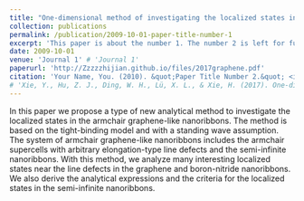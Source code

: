```yaml
---
title: "One-dimensional method of investigating the localized states in armchair graphene-like nanoribbons with defects"
collection: publications
permalink: /publication/2009-10-01-paper-title-number-1
excerpt: 'This paper is about the number 1. The number 2 is left for future work.'
date: 2009-10-01
venue: 'Journal 1' # 'Journal 1'
paperurl: 'http://Zzzzzhijian.github.io/files/2017graphene.pdf'
citation: 'Your Name, You. (2010). &quot;Paper Title Number 2.&quot; <i>Journal 1</i>. 1(2).'
# 'Xie, Y., Hu, Z. J., Ding, W. H., Lü, X. L., & Xie, H. (2017). One-dimensional method of investigating the localized states in armchair graphene-like nanoribbons with defects. Chinese Physics B, 26(12), 127310.'
---
```


In this paper we propose a type of new analytical method to investigate the localized states in the armchair graphene-like nanoribbons. The method is based on the tight-binding model and with a standing wave assumption. The system of armchair graphene-like nanoribbons includes the armchair supercells with arbitrary elongation-type line defects and the semi-infinite nanoribbons. With this method, we analyze many interesting localized states near the line defects in the graphene and boron-nitride nanoribbons. We also derive the analytical expressions and the criteria for the localized states in the semi-infinite nanoribbons.
